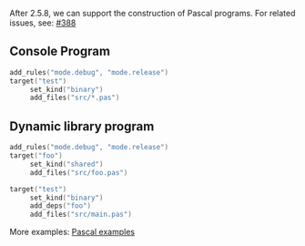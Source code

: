 
After 2.5.8, we can support the construction of Pascal programs. For related issues, see: [#388](https://github.com/xmake-io/xmake/issues/388)

## Console Program

```lua
add_rules("mode.debug", "mode.release")
target("test")
     set_kind("binary")
     add_files("src/*.pas")
```

## Dynamic library program

```lua
add_rules("mode.debug", "mode.release")
target("foo")
     set_kind("shared")
     add_files("src/foo.pas")

target("test")
     set_kind("binary")
     add_deps("foo")
     add_files("src/main.pas")
```

More examples: [Pascal examples](https://github.com/xmake-io/xmake/tree/master/tests/projects/pascal)


